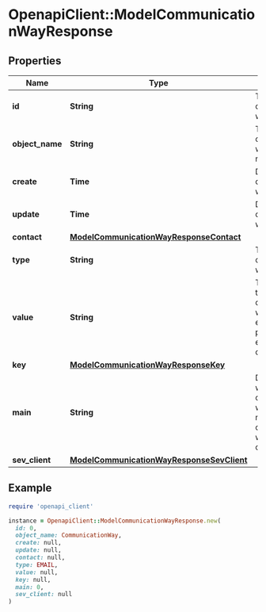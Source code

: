 # OpenapiClient::ModelCommunicationWayResponse

## Properties

| Name | Type | Description | Notes |
| ---- | ---- | ----------- | ----- |
| **id** | **String** | The communication way id | [optional][readonly] |
| **object_name** | **String** | The communication way object name | [optional][readonly] |
| **create** | **Time** | Date of communication way creation | [optional][readonly] |
| **update** | **Time** | Date of last communication way update | [optional][readonly] |
| **contact** | [**ModelCommunicationWayResponseContact**](ModelCommunicationWayResponseContact.md) |  | [optional] |
| **type** | **String** | Type of the communication way | [optional][readonly] |
| **value** | **String** | The value of the communication way.&lt;br&gt;       For example the phone number, e-mail address or website. | [optional][readonly] |
| **key** | [**ModelCommunicationWayResponseKey**](ModelCommunicationWayResponseKey.md) |  | [optional] |
| **main** | **String** | Defines whether the communication way is the main communication way for the contact. | [optional][readonly] |
| **sev_client** | [**ModelCommunicationWayResponseSevClient**](ModelCommunicationWayResponseSevClient.md) |  | [optional] |

## Example

```ruby
require 'openapi_client'

instance = OpenapiClient::ModelCommunicationWayResponse.new(
  id: 0,
  object_name: CommunicationWay,
  create: null,
  update: null,
  contact: null,
  type: EMAIL,
  value: null,
  key: null,
  main: 0,
  sev_client: null
)
```


